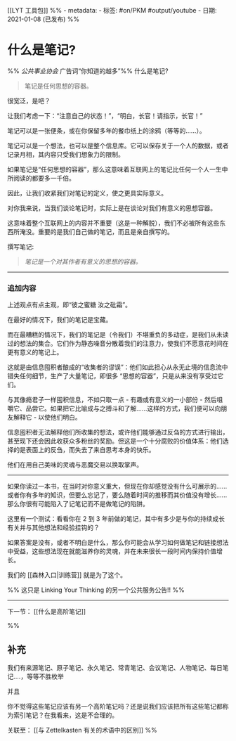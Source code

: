 [[LYT 工具包]]
%% - metadata:
	- 标签: #on/PKM #output/youtube 
	- 日期: 2021-01-08 (已发布) %%
# 什么是笔记?
%% *公共事业协会* 广告词“你知道的越多”%% 什么是笔记? 

> 笔记是任何思想的容器。

很宽泛，是吧？ 

让我们考虑一下：“注意自己的状态！”，“明白，长官！请指示，长官！”

笔记可以是一张便条，或在你保留多年的餐巾纸上的涂鸦（等等的......）。

笔记可以是一个想法，也可以是整个信息库。它可以保存关于一个人的数据，或者记录月相，其内容只受我们想象力的限制。

如果笔记是“任何思想的容器”，那么这意味着互联网上的笔记比任何一个人一生中所阅读的都要多一千倍。

因此，让我们收紧我们对笔记的定义，使之更具实际意义。

对你我来说，当我们谈论笔记时，实际上是在谈论对我们有意义的思想容器。

这意味着整个互联网上的内容并不重要（这是一种解脱），我们不必被所有这些东西所淹没。重要的是我们自己做的笔记，而且是亲自撰写的。

撰写笔记: 

> *笔记是一个对其作者有意义的思想的容器。*

---

### 追加内容
上述观点有点主观，即“彼之蜜糖 汝之砒霜”。

在最好的情况下，我们的笔记是宝藏。

而在最糟糕的情况下，我们的笔记是（令我们）不堪重负的多动症，是我们从未读过的想法的集合。它们作为静态噪音分散着我们的注意力，使我们不愿意花时间在更有意义的笔记上。

这就是由信息囤积者酿成的“收集者的谬误”：他们如此担心从永无止境的信息流中错失任何细节，生产了大量笔记，即很多 “思想的容器”，只是从来没有享受过它们。

与其像瘾君子一样囤积信息，不如只取一点 - 有趣或有意义的一小部份 - 然后咀嚼它、品尝它。如果把它比喻成与之搏斗和了解......这样的方式，我们便可以向朋友解释它 - 以使他们明白。

信息囤积者无法解释他们所收集的想法，或许他们能够通过反刍的方式进行输出，甚至现下还会因此收获众多粉丝的奖励。但这是一个十分腐败的价值体系：他们选择的是表面上的反刍，而失去了来自思考本身的快乐。

他们在用自己美味的灵魂与恶魔交易以换取掌声。

---
如果你读过一本书，在当时对你意义重大，但现在你却感觉没有什么可展示的...... 或者你有多年的知识，但要么忘记了，要么随着时间的推移而其价值没有增长......那么你很有可能陷入了记笔记而不是做笔记的陷阱。

这里有一个测试：看看你在 2 到 3 年前做的笔记，其中有多少是与你的持续成长有关并与其他想法和经验挂钩的？

如果答案是没有，或者不明白是什么，那么你可能会从学习如何做笔记和链接想法中受益，这些想法现在就能滋养你的灵魂，并在未来很长一段时间内保持价值增长。 

我们的 [[森林入口|训练营]] 就是为了这个。

%% 这只是 Linking Your Thinking 的另一个公共服务公告!! %%

---
下一节： [[什么是高阶笔记]]

%%
## 补充
我们有来源笔记、原子笔记、永久笔记、常青笔记、会议笔记、人物笔记、每日笔记....，等等不胜枚举

并且

你不觉得这些笔记应该有另一个高阶笔记吗？还是说我们应该把所有这些笔记都称为索引笔记？在我看来，这是不合理的。


关联至： [[与 Zettelkasten 有关的术语中的区别]]
%%